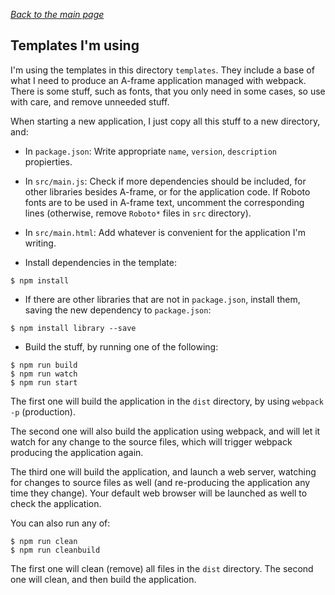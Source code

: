 
*[Back to the main page](../README.md)*

## Templates I'm using

I'm using the templates in this directory `templates`.
They include a base of what I need to produce an
A-frame application managed with webpack.
There is some stuff, such as fonts,
that you only need in some cases,
so use with care, and remove unneeded stuff.

When starting a new application,
I just copy all this stuff to a new directory, and:

* In `package.json`:
Write appropriate `name`, `version`, `description` propierties.

* In `src/main.js`:
Check if more dependencies should be included,
for other libraries besides A-frame,
or for the application code.
If Roboto fonts are to be used in A-frame text,
uncomment the corresponding lines
(otherwise, remove `Roboto*` files in `src` directory).

* In `src/main.html`:
Add whatever is convenient for the application I'm writing.

* Install dependencies in the template:

```
$ npm install
```

* If there are other libraries that are not in `package.json`,
install them, saving the new dependency to `package.json`:

```
$ npm install library --save
```

* Build the stuff, by running one of the following:

```
$ npm run build
$ npm run watch
$ npm run start
```

The first one will build the application in the `dist` directory,
by using `webpack -p` (production).

The second one will also build the application using webpack,
and will let it watch for any change to the source files,
which will trigger webpack producing the application again.

The third one will build the application, and launch a web server,
watching for changes to source files as well
(and re-producing the application any time they change).
Your default web browser will be launched as well to check the application.

You can also run any of:

```
$ npm run clean
$ npm run cleanbuild
```

The first one will clean (remove) all files in the `dist` directory.
The second one will clean, and then build the application.
